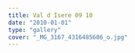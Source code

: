 ```yaml
---
title: Val d Isere 09 10
date: "2010-01-01"
type: "gallery"
cover: "_MG_3167_4316485606_o.jpg"
---
```

